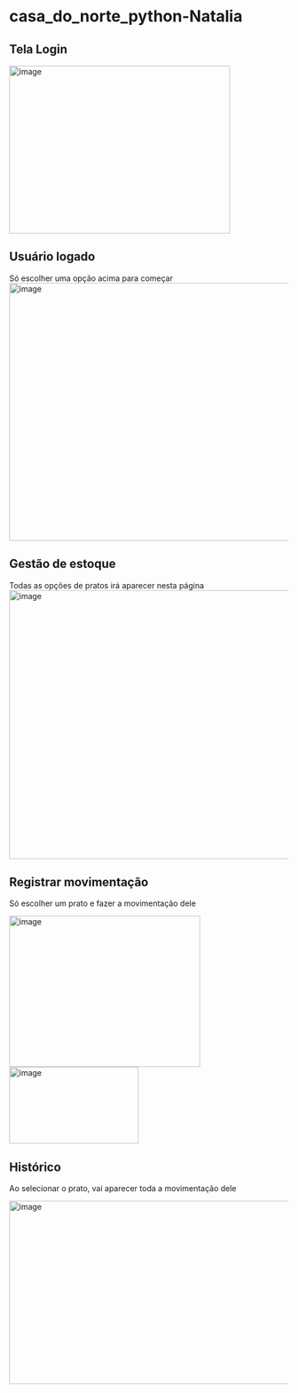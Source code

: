 # casa_do_norte_python-Natalia

## Tela Login
<img width="398" height="302" alt="image" src="https://github.com/user-attachments/assets/b9860218-ff77-4aad-8f6d-a3a7d7c59348" />

## Usuário logado
Só escolher uma opção acima para começar
<img width="959" height="464" alt="image" src="https://github.com/user-attachments/assets/29997a87-2518-42b0-adac-8c14c5afc6df" />

## Gestão de estoque 
Todas as opções de pratos irá aparecer nesta página
<img width="959" height="484" alt="image" src="https://github.com/user-attachments/assets/6451a94f-9137-46d0-9bf4-6e0e534d2120" />

## Registrar movimentação
Só escolher um prato e fazer a movimentação dele

<img width="344" height="272" alt="image" src="https://github.com/user-attachments/assets/c1a55136-1547-4052-a7c6-e8c25f38d0c8" />
<img width="233" height="138" alt="image" src="https://github.com/user-attachments/assets/11522784-3533-421f-81ef-2c409ce89ab2" />

## Histórico
Ao selecionar o prato, vai aparecer toda a movimentação dele

<img width="586" height="330" alt="image" src="https://github.com/user-attachments/assets/cf1fd30f-a5c6-48bb-8106-a0e46686d820" />
